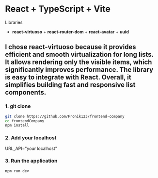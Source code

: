 # React + TypeScript + Vite

Libraries
+ **react-virtuoso** + **react-router-dom** + **react-avatar** + **uuid**

## I chose **react-virtuoso** because it provides efficient and smooth virtualization for long lists. It allows rendering only the visible items, which significantly improves performance. The library is easy to integrate with React. Overall, it simplifies building fast and responsive list components.


### 1. git clone
```bash
git clone https://github.com/Fronik123/frontend-company
cd frontendCompany
npm install
```
### 2. Add your localhost

URL_API="your localhost"

### 3. Run the application

```bash
npm run dev
```
